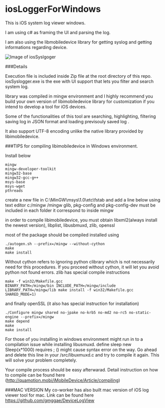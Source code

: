 # iosLoggerForWindows

This is iOS system log viewer windows. 

I am using c# as framing the UI and parsing the log.

I am also using the libmobiledevice library for getting syslog and getting informations regarding device.


![Image of iosSyslgoger](https://github.com/hyunmin90/iosLoggerForWindows/blob/master/syslogger.png) 

###Details

Execution file is included inside Zip file at the root directory of this repo.  iosSyslogger.exe is the exe with UI support that lets you filter and search system log.  

library was compiled in mingw environment and I highly recommend you build your own version of libimobiledevice library for customization if you intend to develop a tool for iOS devices. 

Some of the functionalities of this tool are searching, highlighting, filtering saving log in JSON format and loading previsouly saved log .  

It also support UTF-8 encoding unlike the native library provided by libimobiledevice.


###TIPS for compiling libimobiledevice in Windows environment.

Install below
  ```
mingw 
mingw-developer-toolkit
mingw32-base
mingw32-gcc-g++
msys-base
msys-wget
pthreads
  ```
  
create a new file in C:\MinGW\msys\1.0\etc\fstab and add a line below using text editor
c:/mingw  /mingw
glib, pkg-config and pkg-config-dev must be included in each folder it correspond to inside mingw 
 

 
 in order to compile libimobiledevice, you must obtain 
 libxml2(always install the newest version), libplist, libusbmuxd, zlib, openssl 
 
 most of the package should be compiled installed using 
  ```
  ./autogen.sh --prefix=/mingw --without-cython
  make
  make install
   ```
 Without cython refers to ignoring python clibrary which is not necessarily need for this procedures. If you proceed without
 cython, it will let you avoid python not found errors.
 zlib has special compile instructions
 
 ```
make -f win32/Makefile.gcc
BINARY_PATH=/mingw/bin INCLUDE_PATH=/mingw/include LIBRARY_PATH=/mingw/lib make install -f win32/Makefile.gcc SHARED_MODE=1)
```
and finally openSSL (it also has special instruction for installation) 
 ```
./Configure mingw shared no-jpake no-krb5 no-md2 no-rc5 no-static-engine --prefix=/mingw
make depend
make
make install
 ```
For those of you installing in windows environment might run in to a compilation issue while installing libusmuxd. 
define sleep new Sleep(x*1000) requires ; ()  might cause syntax error on the way. Go ahead and delete this line in your /src/libuxmuxd.c and try to compile it again. This will solve your problem completely. 

Your compile process should be easy afterwarad. 
Detail instruction on how to compile can be found here (http://quamotion.mobi/iMobileDevice/Article/compiling) 

###MAC VERSION 
My co-worker has also built mac version of iOS log viewer tool for mac. Link can be found here
https://github.com/gmggae/DeviceLogView


